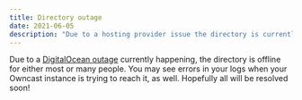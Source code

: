 ```yaml
---
title: Directory outage
date: 2021-06-05
description: "Due to a hosting provider issue the directory is currently offline"
---
```


Due to a [DigitalOcean outage](https://status.digitalocean.com/incidents/nr5fdffkpn8n) currently happening, the directory is offline for either most or many people.  You may see errors in your logs when your Owncast instance is trying to reach it, as well.  Hopefully all will be resolved soon!
